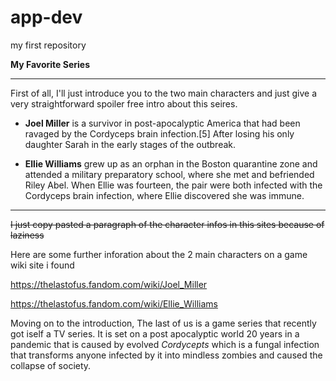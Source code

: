 # app-dev
my first repository

**My Favorite Series**

---

First of all, I'll just introduce you to the two main characters and just give a very straightforward spoiler free intro about this seires.

- **Joel Miller** is a survivor in post-apocalyptic America that had been ravaged by the Cordyceps brain infection.[5] After losing his only daughter Sarah in the early stages of the outbreak.

- **Ellie Williams** grew up as an orphan in the Boston quarantine zone and attended a military preparatory school, where she met and befriended Riley Abel. When Ellie was fourteen, the pair were both infected with the Cordyceps brain infection, where Ellie discovered she was immune.

---

~~I just copy pasted a paragraph of the character infos in this sites because of laziness~~

Here are some further inforation about the 2 main characters on a game wiki site i found

https://thelastofus.fandom.com/wiki/Joel_Miller

https://thelastofus.fandom.com/wiki/Ellie_Williams

Moving on to the introduction, The last of us is a game series that recently got iself a TV series.
It is set on a post apocalyptic world 20 years in a pandemic that is caused by evolved *Cordycepts* which is a fungal infection that transforms anyone infected by it into mindless zombies and caused the collapse of society.
